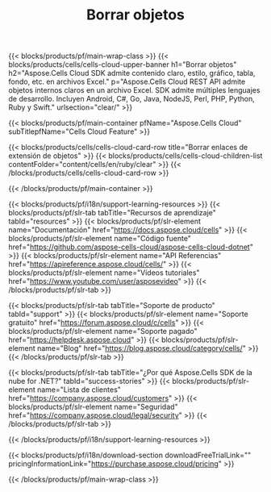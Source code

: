 ﻿---
title:  Borrar objetos
description:  Aspose.Cells Cloud REST API admite objetos internos claros en un archivo Excel. SDK admite múltiples lenguajes de desarrollo. Incluyen Android, C#, Go, Java, NodeJS, Perl, PHP, Python, Ruby y Swift.
url: /es/ruby/clear/
---
{{< blocks/products/pf/main-wrap-class >}}
{{< blocks/products/cells/cells-cloud-upper-banner h1="Borrar objetos" h2="Aspose.Cells Cloud SDK admite contenido claro, estilo, gráfico, tabla, fondo, etc. en archivos Excel." p="Aspose.Cells Cloud REST API admite objetos internos claros en un archivo Excel. SDK admite múltiples lenguajes de desarrollo. Incluyen Android, C#, Go, Java, NodeJS, Perl, PHP, Python, Ruby y Swift." urlsection="clear/" >}}

{{< blocks/products/pf/main-container pfName="Aspose.Cells Cloud" subTitlepfName="Cells Cloud Feature" >}}

{{< blocks/products/cells/cells-cloud-card-row title="Borrar enlaces de extensión de objetos" >}}
{{< blocks/products/cells/cells-cloud-children-list contentFolder="content/cells/en/ruby/clear" >}} 
{{< /blocks/products/cells/cells-cloud-card-row >}}


{{< /blocks/products/pf/main-container >}}

{{< blocks/products/pf/i18n/support-learning-resources >}}
{{< blocks/products/pf/slr-tab tabTitle="Recursos de aprendizaje" tabId="resources" >}}
{{< blocks/products/pf/slr-element name="Documentación" href="https://docs.aspose.cloud/cells" >}}
{{< blocks/products/pf/slr-element name="Código fuente" href="https://github.com/aspose-cells-cloud/aspose-cells-cloud-dotnet" >}}
{{< blocks/products/pf/slr-element name="API Referencias" href="https://apireference.aspose.cloud/cells/" >}}
{{< blocks/products/pf/slr-element name="Vídeos tutoriales" href="https://www.youtube.com/user/asposevideo" >}}
{{< /blocks/products/pf/slr-tab >}}

{{< blocks/products/pf/slr-tab tabTitle="Soporte de producto" tabId="support" >}}
{{< blocks/products/pf/slr-element name="Soporte gratuito" href="https://forum.aspose.cloud/c/cells" >}}
{{< blocks/products/pf/slr-element name="Soporte pagado" href="https://helpdesk.aspose.cloud" >}}
{{< blocks/products/pf/slr-element name="Blog" href="https://blog.aspose.cloud/category/cells/" >}}
{{< /blocks/products/pf/slr-tab >}}

{{< blocks/products/pf/slr-tab tabTitle="¿Por qué Aspose.Cells SDK de la nube for .NET?" tabId="success-stories" >}}
{{< blocks/products/pf/slr-element name="Lista de clientes" href="https://company.aspose.cloud/customers" >}}
{{< blocks/products/pf/slr-element name="Seguridad" href="https://company.aspose.cloud/legal/security" >}}
{{< /blocks/products/pf/slr-tab >}}

{{< /blocks/products/pf/i18n/support-learning-resources >}}

{{< blocks/products/pf/i18n/download-section downloadFreeTrialLink="" pricingInformationLink="https://purchase.aspose.cloud/pricing" >}}

{{< /blocks/products/pf/main-wrap-class >}}
